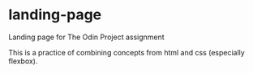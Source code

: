 # landing-page
Landing page for The Odin Project assignment

This is a practice of combining concepts from html and css (especially flexbox).